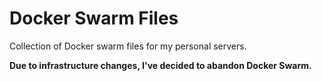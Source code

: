 # Docker Swarm Files

Collection of Docker swarm files for my personal servers.

**Due to infrastructure changes, I've decided to abandon Docker Swarm.**

